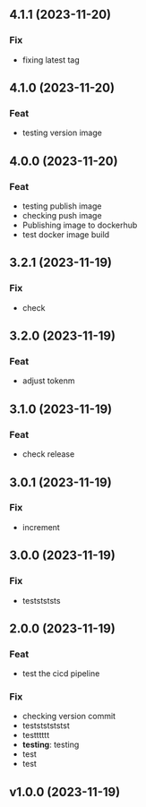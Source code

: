 ## 4.1.1 (2023-11-20)

### Fix

- fixing latest tag

## 4.1.0 (2023-11-20)

### Feat

- testing version image

## 4.0.0 (2023-11-20)

### Feat

- testing publish image
- checking push image
- Publishing image to dockerhub
- test docker image build

## 3.2.1 (2023-11-19)

### Fix

- check

## 3.2.0 (2023-11-19)

### Feat

- adjust tokenm

## 3.1.0 (2023-11-19)

### Feat

- check release

## 3.0.1 (2023-11-19)

### Fix

- increment

## 3.0.0 (2023-11-19)

### Fix

- teststststs

## 2.0.0 (2023-11-19)

### Feat

- test the cicd pipeline

### Fix

- checking version commit
- testststststst
- testttttt
- **testing**: testing
- test
- test

## v1.0.0 (2023-11-19)
